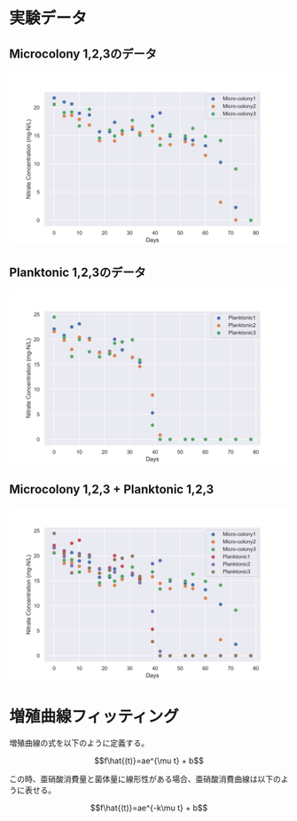 # 実験データ
## Microcolony 1,2,3のデータ

![Image](figures/scatter_micro_colony.png)

## Planktonic 1,2,3のデータ
![Image](figures/scatter_planktonic.png)

## Microcolony 1,2,3 + Planktonic 1,2,3

![Image](figures/scatter_all.png)

# 増殖曲線フィッティング

増殖曲線の式を以下のように定義する。

$$f\hat{(t)}=ae^{\mu t} + b$$

この時、亜硝酸消費量と菌体量に線形性がある場合、亜硝酸消費曲線は以下のように表せる。

$$f\hat{(t)}=ae^{-k\mu t} + b$$


